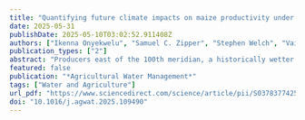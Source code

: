 ```yaml
---
title: "Quantifying future climate impacts on maize productivity under different irrigation management strategies: A high-resolution spatial analysis in the U.S. Great Plains"
date: 2025-05-31
publishDate: 2025-05-10T03:02:52.911408Z
authors: ["Ikenna Onyekwelu", "Samuel C. Zipper", "Stephen Welch", "Vaishali Sharda"]
publication_types: ["2"]
abstract: "Producers east of the 100th meridian, a historically wetter portion of the Great Plains, face uncertainties regarding yield, irrigation water use, water productivity, and net returns due to the impacts of climate change in the region. These climate change impacts are spatially variable with a heterogeneous response to environmental variability and different water management techniques. Therefore, the present study addresses climate change impacts on irrigated maize productivity in the Eastern Kansas River Basin of the Great Plains at a fine spatial scale using Shawnee County, Kansas as a case study. We incorporated spatially variable soils and grid-level historical and future climate scenarios under different irrigation management strategies as inputs to CERES-Maize crop model. Our model validations closely matched observed yield and irrigation water use, with index of agreement values exceeding 0.85. Future climate projections (RCPs 4.5 and 8.5) were analyzed across three 25-year periods (2025–2049, 2050–2074, and 2075–2099) relative to historical conditions (1991–2015). Results showed yield declines of 21–38 % and 22–70 % (RCPs 4.5 and 8.5, respectively) due to shortened growing season length. Irrigation water use under full allocation increased by 9–23 %, while net returns declined significantly, resulting in significant decline in water productivity. We found that deficit irrigation strategies saved 3–15 % of water without further diminishing maize productivity. These findings highlight the importance of fine scale climate impact analysis of crop productivity. Future maize production in the region necessitates integrating yield-advancing cultivars with improved water management found in this study in order to meet the expected grain demand over the next decades."
featured: false
publication: "*Agricultural Water Management*"
tags: ["Water and Agriculture"]
url_pdf: "https://www.sciencedirect.com/science/article/pii/S0378377425002045/pdf"
doi: "10.1016/j.agwat.2025.109490"
---
```


